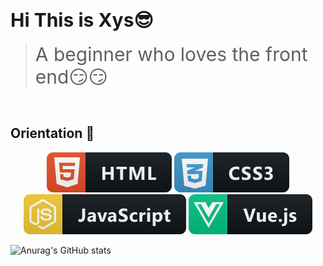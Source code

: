 <!--
 * @Descripttion: Spicy chicken
 * @Author: YuShu Xiao
 * @Date: 2023-02-22 19:33:41
 * @LastEditors: YuShu Xiao
 * @LastEditTime: 2023-02-22 20:39:06
-->
# <div style="font-size:30px;" >Hi This  is Xys😎</div>
><div style="font-size:30px">A beginner who loves the front end😏😏</div>
<br/>

## Orientation 🤖
<div align="center"><img src="./assets/html.svg"/>
<img src="./assets/css3.svg"/>
<img src="./assets/js.svg"/>
<img src="./assets/vue.svg"/></div>

<!-- Github Stats -->



![Anurag's GitHub stats](https://github-readme-stats.vercel.app/api?username=xysccc&show_icons=true)

